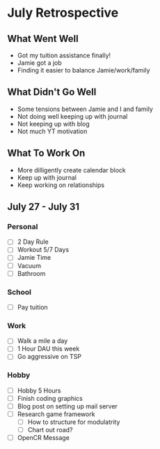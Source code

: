 # July Retrospective
## What Went Well
* Got my tuition assistance finally!
* Jamie got a job
* Finding it easier to balance Jamie/work/family

## What Didn't Go Well
* Some tensions between Jamie and I and family
* Not doing well keeping up with journal
* Not keeping up with blog
* Not much YT motivation

## What To Work On
* More dilligently create calendar block
* Keep up with journal
* Keep working on relationships

## July 27 - July 31
### Personal
- [ ] 2 Day Rule 
- [ ] Workout 5/7 Days 
- [ ] Jamie Time
- [ ] Vacuum  
- [ ] Bathroom   

### School
- [ ] Pay tuition            

### Work 
- [ ] Walk a mile a day
- [ ] 1 Hour DAU this week 
- [ ] Go aggressive on TSP 

### Hobby
- [ ] Hobby 5 Hours
- [ ] Finish coding graphics  
- [ ] Blog post on setting up mail server
- [ ] Research game framework
	- [ ] How to structure for modulatrity
	- [ ] Chart out road?
- [ ] OpenCR Message 
